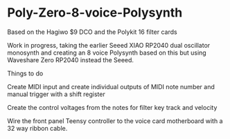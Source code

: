 # Poly-Zero-8-voice-Polysynth
Based on the Hagiwo $9 DCO and the Polykit 16 filter cards

Work in progress, taking the earlier Seeed XIAO RP2040 dual oscillator monosynth and creating an 8 voice Polysynth based on this but using Waveshare Zero RP2040 instead the Seeed.

Things to do

Create MIDI input and create individual outputs of MIDI note number and manual trigger with a shift register

Create the control voltages from the notes for filter key track and velocity

Wire the front panel Teensy controller to the voice card motherboard with a 32 way ribbon cable.


